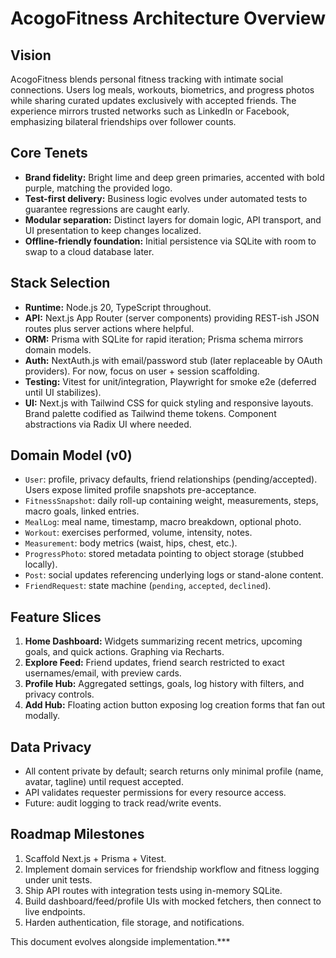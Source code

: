 # AcogoFitness Architecture Overview

## Vision

AcogoFitness blends personal fitness tracking with intimate social connections. Users log meals, workouts, biometrics, and progress photos while sharing curated updates exclusively with accepted friends. The experience mirrors trusted networks such as LinkedIn or Facebook, emphasizing bilateral friendships over follower counts.

## Core Tenets

- **Brand fidelity:** Bright lime and deep green primaries, accented with bold purple, matching the provided logo.
- **Test-first delivery:** Business logic evolves under automated tests to guarantee regressions are caught early.
- **Modular separation:** Distinct layers for domain logic, API transport, and UI presentation to keep changes localized.
- **Offline-friendly foundation:** Initial persistence via SQLite with room to swap to a cloud database later.

## Stack Selection

- **Runtime:** Node.js 20, TypeScript throughout.
- **API:** Next.js App Router (server components) providing REST-ish JSON routes plus server actions where helpful.
- **ORM:** Prisma with SQLite for rapid iteration; Prisma schema mirrors domain models.
- **Auth:** NextAuth.js with email/password stub (later replaceable by OAuth providers). For now, focus on user + session scaffolding.
- **Testing:** Vitest for unit/integration, Playwright for smoke e2e (deferred until UI stabilizes).
- **UI:** Next.js with Tailwind CSS for quick styling and responsive layouts. Brand palette codified as Tailwind theme tokens. Component abstractions via Radix UI where needed.

## Domain Model (v0)

- `User`: profile, privacy defaults, friend relationships (pending/accepted). Users expose limited profile snapshots pre-acceptance.
- `FitnessSnapshot`: daily roll-up containing weight, measurements, steps, macro goals, linked entries.
- `MealLog`: meal name, timestamp, macro breakdown, optional photo.
- `Workout`: exercises performed, volume, intensity, notes.
- `Measurement`: body metrics (waist, hips, chest, etc.).
- `ProgressPhoto`: stored metadata pointing to object storage (stubbed locally).
- `Post`: social updates referencing underlying logs or stand-alone content.
- `FriendRequest`: state machine (`pending`, `accepted`, `declined`).

## Feature Slices

1. **Home Dashboard:** Widgets summarizing recent metrics, upcoming goals, and quick actions. Graphing via Recharts.
2. **Explore Feed:** Friend updates, friend search restricted to exact usernames/email, with preview cards.
3. **Profile Hub:** Aggregated settings, goals, log history with filters, and privacy controls.
4. **Add Hub:** Floating action button exposing log creation forms that fan out modally.

## Data Privacy

- All content private by default; search returns only minimal profile (name, avatar, tagline) until request accepted.
- API validates requester permissions for every resource access.
- Future: audit logging to track read/write events.

## Roadmap Milestones

1. Scaffold Next.js + Prisma + Vitest.
2. Implement domain services for friendship workflow and fitness logging under unit tests.
3. Ship API routes with integration tests using in-memory SQLite.
4. Build dashboard/feed/profile UIs with mocked fetchers, then connect to live endpoints.
5. Harden authentication, file storage, and notifications.

This document evolves alongside implementation.***

